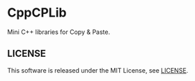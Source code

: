 CppCPLib
========

Mini C++ libraries for Copy & Paste.


## LICENSE

This software is released under the MIT License, see [LICENSE](LICENSE).
